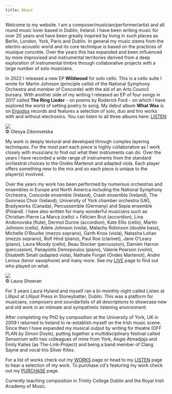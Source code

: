 ```yaml
---
title: About
---
```

Welcome to my website. I am a composer/musician/performer/artist and all round music lover based in Dublin, Ireland. I have been writing music for over 20 years and have been greatly inspired by living in such places as Berlin, London, York, Paris and Dublin. In general my music stems from the electro-acoustic world and its core technique is based on the practices of musique concrète. Over the years this has expanded and been influenced by more improvised and instrumental territories derived from a deep exploration of instrumental timbre through collaborative projects with a large number of solo musicians. 

In 2022 I released a new EP **Wildwood** for solo cello. This is a cello suite I wrote for Martin Johnson (principle cellist of the National Symphony Orchestra and member of Concorde) with the aid of an Arts Council bursary. With another side of my writing I released an EP of four songs in 2017 called **The Ring Lieder** - on poems by Roderick Ford - on which I have explored the world of setting poetry to song. My debut album **What Was** is on [Ergodos](https://ergodos.bandcamp.com) records and features a selection of solo, duo and trio works with and without electronics. You can listen to all three albums here: [LISTEN](/listen)
<div class="photo-with-credit">
  <img src="/assets/img/Judith_by_Olesya.jpg">
  <div>© Olesya Zdorovetska</div>
</div>

My work is deeply textural and developed through complex layering techniques. For the most part each piece is highly collaborative as I work closely with musicians to find out what their instruments can do. Over the years I have recorded a wide range of instruments from the standard orchestral choices to the Ondes Martenot and adapted viola. Each player offers something new to the mix and so each piece is unique to the player(s) involved.

Over the years my work has been performed by numerous orchestras and ensembles in Europe and North America including the National Symphony Orchestra, Concorde ensemble (Ireland), Crash ensemble (Ireland), The Guinness Choir (Ireland), University of York chamber orchestra (UK), Bradyworks (Canada), Percussemble (Germany) and Sepia ensemble (Poland). I have also written for many wonderful musicians such as Christian-Pierre La Marca (cello) + Félicien Brut (accordion), Lina Andonovska (flute), Dermot Dunne (accordion), Kate Ellis (cello), Martin Johnson (cello), Adele Johnson (viola), Malachy Robinson (double bass), Michelle O’Rourke (mezzo soprano), Garth Knox (viola), Natasha Lohan (mezzo soprano), Rolf Hind (piano), Paul Roe (clarinet), Jane O’Leary (piano), Laura Moody (cello), Beau Stocker (percussion), Damien Harron (percussion), Panayiotis Demopoulos (piano), Valerie Pearson (violin), Elisabeth Smalt (adapted viola), Nathalie Forget (Ondes Martenot), Andre Leroux (tenor saxophone) and many more. See my [LIVE](/live) page to find out who played on what.
<div class="photo-with-credit-right">
  <img src="/assets/img/profile.jpg">
  <div>© Laura Sheeran</div>
</div>

For 3 years Laura Hyland and myself ran a bi-monthly night called Listen at Lilliput at Lilliput Press in Stoneybatter, Dublin. This was a platform for musicians, composers and soundartists of all descriptions to showcase new and old work in an intimate and sympathetic listening environment.

After completing my PhD by composition at the University of York, UK in 2009 I returned to Ireland to re-establish myself on the Irish music scene. Since then I have expanded my musical output by writing for theatre (OFF PLAN by Simon Doyle), putting together a multidisciplinary festival called Sensorium with two colleagues of mine from York, Angie Atmadjaja and Emily Kalies (as The-Link-Project) and being a band member of Clang Sayne and vocal trio Silver Kites. 

For a list of works check out my [WORKS](/works) page or head to my [LISTEN](/listen) page to hear a selection of my work. To purchase cd's featuring my work check out my [PURCHASE](/purchase) page.

Currently teaching composition in Trinity College Dublin and the Royal Irish Academy of Music.